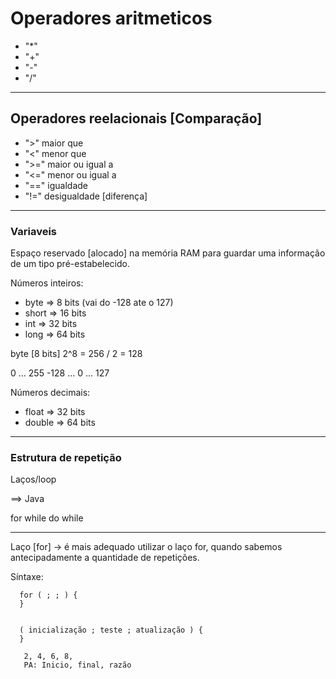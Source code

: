 # Operadores aritmeticos

  * "*"
  * "+"
  * "-"
  * "/"

-----------------------------------------------------------

## Operadores reelacionais [Comparação]

  * ">"    maior que
  * "<"    menor que
  * ">="   maior ou igual a
  * "<="   menor ou igual a
  * "=="   igualdade
  * "!="   desigualdade [diferença]

-------------------------------------------------------------

### Variaveis 
Espaço reservado [alocado] na memória RAM para guardar uma informação de um tipo pré-estabelecido. 


  Números inteiros:
  * byte    => 8 bits (vai do -128 ate o 127)
  * short   => 16 bits
  * int     => 32 bits
  * long    => 64 bits

byte [8 bits]
2^8 = 256 / 2 = 128

0 ... 255
-128 ... 0 ... 127

 Números decimais:
  
  * float   => 32 bits
  * double  => 64 bits
  
  -------------------------------------
  
  ### Estrutura de repetição
  
  Laços/loop
  
  ==> Java
  
  for 
  while
  do while
  
  ------------------------------------------------------------------------------
  
  Laço [for]
   -> é mais adequado utilizar o laço for, quando sabemos antecipadamente a quantidade de repetições.
   
   Síntaxe:
   
   
      for ( ; ; ) {
      }
                 
      
      ( inicialização ; teste ; atualização ) {
      }

       2, 4, 6, 8,
       PA: Inicio, final, razão
